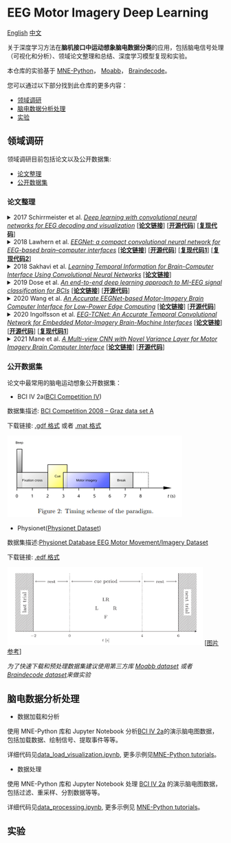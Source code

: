 # EEG Motor Imagery Deep Learning

[English](README.md) [中文](README.zh_CN.md)

关于深度学习方法在**脑机接口中运动想象脑电数据分类**的应用，包括脑电信号处理（可视化和分析）、领域论文整理和总结、深度学习模型复现和实验。


本仓库的实验基于 <a href="https://github.com/mne-tools/mne-python">MNE-Python</a>，
<a href="https://github.com/NeuroTechX/moabb">Moabb</a>，
<a href="https://github.com/braindecode/braindecode">Braindecode</a>。


您可以通过以下部分找到此仓库的更多内容：

- [领域调研](#领域调研)
- [脑电数据分析处理](#脑电数据分析处理)
- [实验](#实验)

## 领域调研

领域调研目前包括论文以及公开数据集:

- [论文整理](#论文整理)
- [公开数据集](#公开数据集)

### 论文整理

<details>
<summary>
2017 Schirrmeister et al.
<u><i>Deep learning with convolutional neural networks for EEG decoding and visualization</i></u>
[<a href="https://onlinelibrary.wiley.com/doi/10.1002/hbm.23730"><b>论文链接</b></a>]
[<a href="https://github.com/robintibor/braindecode"><b>开源代码</b></a>]
[<a href="https://github.com/robintibor/braindecode"><b>复现代码</b></a>]
</summary>
</details>

<details>
<summary>
2018 Lawhern et al.
<u><i>EEGNet: a compact convolutional neural network for EEG-based brain–computer interfaces</i></u>
[<a href="https://iopscience.iop.org/article/10.1088/1741-2552/aace8c"><b>论文链接</b></a>]
[<a href="https://github.com/vlawhern/arl-eegmodels"><b>开源代码</b></a>]
[<a href="https://github.com/braindecode/braindecode/tree/master/braindecode/models"><b>复现代码1</b></a>]
[<a href="https://colab.research.google.com/drive/1ANF8PwvtUPawTeQt4Uu4iwscpyhHBgvM"><b>复现代码2</b></a>]
</summary>
</details>

<details>
<summary>
2018 Sakhavi et al.
<u><i>Learning Temporal Information for Brain-Computer Interface Using Convolutional Neural Networks</i></u>
[<a href="https://ieeexplore.ieee.org/document/8310961"><b>论文链接</b></a>]
</summary>
</details>

<details>
<summary>
2019 Dose et al.
<u><i>An end-to-end deep learning approach to MI-EEG signal classification for BCIs</i></u>
[<a href="https://www.sciencedirect.com/science/article/abs/pii/S0957417418305359"><b>论文链接</b></a>]
[<a href="https://github.com/hauke-d/cnn-eeg"><b>开源代码</b></a>]
</summary>
</details>

<details>
<summary>
2020 Wang et al.
<u><i>An Accurate EEGNet-based Motor-Imagery Brain Computer Interface for Low-Power Edge Computing</i></u>
[<a href="https://ieeexplore.ieee.org/document/9137134"><b>论文链接</b></a>]
[<a href="https://github.com/MHersche/eegnet-based-embedded-bci"><b>开源代码</b></a>]
</summary>
</details>

<details>
<summary>
2020 Ingolfsson et al.
<u><i>EEG-TCNet: An Accurate Temporal Convolutional Network for Embedded Motor-Imagery Brain-Machine Interfaces</i></u>
[<a href="https://ieeexplore.ieee.org/document/9283028"><b>论文链接</b></a>]
[<a href="https://github.com/iis-eth-zurich/eeg-tcnet"><b>开源代码</b></a>]
[<a href="https://github.com/okbalefthanded/eeg-tcnet/blob/master/eeg_tcnet_colab.ipynb"><b>复现代码1</b></a>]
</summary>
</details>

<details>
<summary>
2021 Mane et al.
<u><i>A Multi-view CNN with Novel Variance Layer for Motor Imagery Brain Computer Interface</i></u>
[<a href="https://ieeexplore.ieee.org/document/9175874"><b>论文链接</b></a>]
[<a href="https://github.com/ravikiran-mane/FBCNet"><b>开源代码</b></a>]
</summary>
</details>

### 公开数据集

论文中最常用的脑电运动想象公开数据集：

- BCI IV 2a([BCI Competition IV](https://www.bbci.de/competition/iv/))

数据集描述: [BCI Competition 2008 – Graz data set A](https://www.bbci.de/competition/iv/desc_2a.pdf)

下载链接: [.gdf 格式](https://www.bbci.de/competition/iv/#dataset2a)
或者 [.mat 格式](http://bnci-horizon-2020.eu/database/data-sets)

![](./static/bci2a.png)

- Physionet([Physionet Dataset](https://physionet.org/content/eegmmidb/1.0.0/))

数据集描述:[Physionet Database EEG Motor Movement/Imagery Dataset](https://physionet.org/content/eegmmidb/1.0.0/)

下载链接: [.edf 格式](https://physionet.org/content/eegmmidb/1.0.0/)

![](./static/physionet.png) [[图片参考](https://www.sciencedirect.com/science/article/abs/pii/S0957417418305359)]

*为了快速下载和预处理数据集建议使用第三方库
[Moabb dataset](http://moabb.neurotechx.com/docs/datasets.html#module-moabb.datasets)
或者 [Braindecode dataset](https://braindecode.org/stable/generated/braindecode.datasets.BNCI2014001.html)来做实验*

## 脑电数据分析处理

- 数据加载和分析

使用 MNE-Python 库和 Jupyter Notebook 分析[BCI IV 2a](#公开数据集)的演示脑电图数据，包括加载数据、绘制信号、提取事件等等。

详细代码见[data_load_visualization.ipynb](./data_analysis_notebook_mne/data_load_visualization.ipynb),
更多示例见[MNE-Python tutorials](https://mne.tools/stable/auto_tutorials/index.html)。

- 数据处理

使用 MNE-Python 库和 Jupyter Notebook 处理 [BCI IV 2a](#公开数据集) 的演示脑电图数据，包括过滤、重采样、分割数据等等。

详细代码见[data_processing.ipynb](./data_analysis_notebook_mne/data_processing.ipynb),
更多示例见 [MNE-Python tutorials](https://mne.tools/stable/auto_tutorials/index.html)。

## 实验
